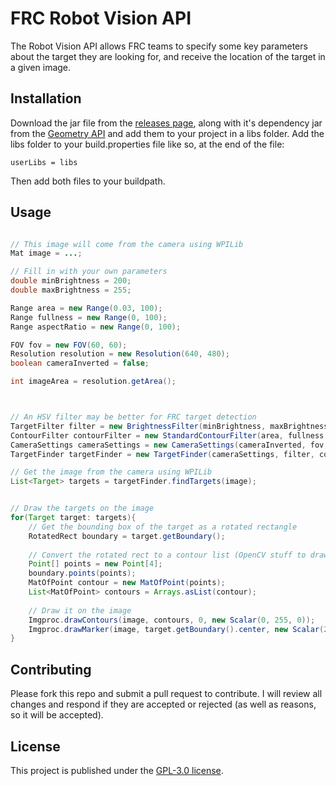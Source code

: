 # FRC Robot Vision API
The Robot Vision API allows FRC teams to specify some key parameters about the target they are looking for, and receive the location of the target in a given image.


## Installation
Download the jar file from the [releases page](https://github.com/kylecorry31/Robot-Vision-API/releases), along with it's dependency jar from the [Geometry API](https://github.com/kylecorry31/Geometry/releases) and add them to your project in a libs folder. Add the libs folder to your build.properties file like so, at the end of the file: 

    userLibs = libs
    
Then add both files to your buildpath.


## Usage
```Java

// This image will come from the camera using WPILib
Mat image = ...;

// Fill in with your own parameters
double minBrightness = 200;
double maxBrightness = 255;

Range area = new Range(0.03, 100);
Range fullness = new Range(0, 100);
Range aspectRatio = new Range(0, 100);

FOV fov = new FOV(60, 60);
Resolution resolution = new Resolution(640, 480);
boolean cameraInverted = false;

int imageArea = resolution.getArea();



// An HSV filter may be better for FRC target detection
TargetFilter filter = new BrightnessFilter(minBrightness, maxBrightness);
ContourFilter contourFilter = new StandardContourFilter(area, fullness, aspectRatio, imageArea);
CameraSettings cameraSettings = new CameraSettings(cameraInverted, fov, resolution);
TargetFinder targetFinder = new TargetFinder(cameraSettings, filter, contourFilter, TargetGrouping.SINGLE);

// Get the image from the camera using WPILib
List<Target> targets = targetFinder.findTargets(image);


// Draw the targets on the image
for(Target target: targets){
    // Get the bounding box of the target as a rotated rectangle
    RotatedRect boundary = target.getBoundary();
    
    // Convert the rotated rect to a contour list (OpenCV stuff to draw the rectangle)
    Point[] points = new Point[4];
    boundary.points(points);
    MatOfPoint contour = new MatOfPoint(points);
    List<MatOfPoint> contours = Arrays.asList(contour);
    
    // Draw it on the image
    Imgproc.drawContours(image, contours, 0, new Scalar(0, 255, 0));
    Imgproc.drawMarker(image, target.getBoundary().center, new Scalar(255, 0, 0));
}
```

## Contributing
Please fork this repo and submit a pull request to contribute. I will review all changes and respond if they are accepted or rejected (as well as reasons, so it will be accepted).

## License
This project is published under the [GPL-3.0 license](LICENSE).

